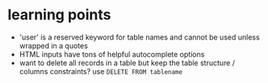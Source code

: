 <!-- # mvp-project

## migrate and seed db to render (prod)
`psql -f db/migration.sql EXTERNAL_DB_URL_FROM_RENDER`
`psql -f db/seed.sql EXTERNAL_DB_URL_FROM_RENDER`

## 'shortcut'
`psql EXTERNAL_DB_URL_FROM_RENDER`
`\i db/migration.sql`
`\i db/seed.sql`

## deploy server




# npm run migrate to migrate and seed

# db ur

`npm start` then go check localhost:3000 -->


# learning points

- 'user' is a reserved keyword for table names and cannot be used unless wrapped in a quotes
- HTML inputs have tons of helpful autocomplete options 
- want to delete all records in a table but keep the table structure / columns constraints? use `DELETE FROM tablename`

